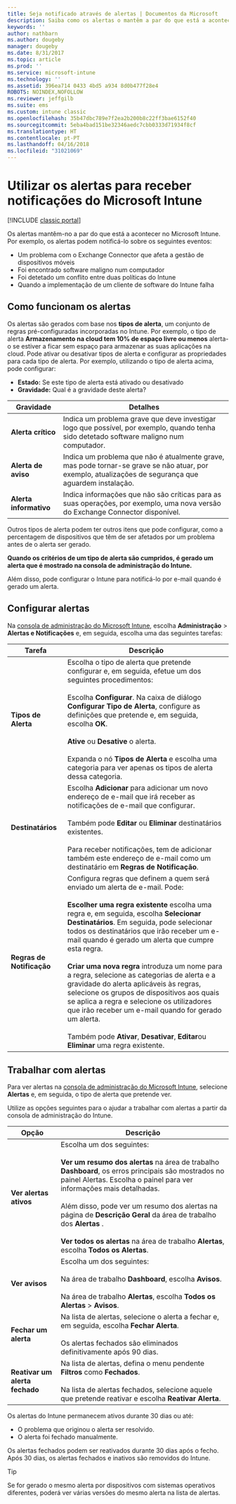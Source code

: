 ```yaml
---
title: Seja notificado através de alertas | Documentos da Microsoft
description: Saiba como os alertas o mantêm a par do que está a acontecer no Microsoft Intune.
keywords: ''
author: nathbarn
ms.author: dougeby
manager: dougeby
ms.date: 8/31/2017
ms.topic: article
ms.prod: ''
ms.service: microsoft-intune
ms.technology: ''
ms.assetid: 396ea714 0433 4bd5 a934 8d0b477f28e4
ROBOTS: NOINDEX,NOFOLLOW
ms.reviewer: jeffgilb
ms.suite: ems
ms.custom: intune classic
ms.openlocfilehash: 35b47dbc789e7f2ea2b200b8c22ff3bae6152f40
ms.sourcegitcommit: 5eba4bad151be32346aedc7cbb0333d71934f8cf
ms.translationtype: HT
ms.contentlocale: pt-PT
ms.lasthandoff: 04/16/2018
ms.locfileid: "31021069"
---
```

#  <a name="use-alerts-to-get-notified-by-microsoft-intune"></a>Utilizar os alertas para receber notificações do Microsoft Intune

[!INCLUDE [classic portal](../includes/classic-portal.md)]

Os alertas mantêm-no a par do que está a acontecer no Microsoft Intune. Por exemplo, os alertas podem notificá-lo sobre os seguintes eventos:
- Um problema com o Exchange Connector que afeta a gestão de dispositivos móveis
- Foi encontrado software maligno num computador
- Foi detetado um conflito entre duas políticas do Intune
- Quando a implementação de um cliente de software do Intune falha

## <a name="how-alerts-work"></a>Como funcionam os alertas

Os alertas são gerados com base nos **tipos de alerta**, um conjunto de regras pré-configuradas incorporadas no Intune. Por exemplo, o tipo de alerta **Armazenamento na cloud tem 10% de espaço livre ou menos** alerta-o se estiver a ficar sem espaço para armazenar as suas aplicações na cloud. Pode ativar ou desativar tipos de alerta e configurar as propriedades para cada tipo de alerta. Por exemplo, utilizando o tipo de alerta acima, pode configurar:

- **Estado:** Se este tipo de alerta está ativado ou desativado
- **Gravidade:** Qual é a gravidade deste alerta?

|Gravidade|Detalhes|
|--|---|
|**Alerta crítico**|Indica um problema grave que deve investigar logo que possível, por exemplo, quando tenha sido detetado software maligno num computador.|
|**Alerta de aviso**|Indica um problema que não é atualmente grave, mas pode tornar-se grave se não atuar, por exemplo, atualizações de segurança que aguardem instalação.|
|**Alerta informativo**|Indica informações que não são críticas para as suas operações, por exemplo, uma nova versão do Exchange Connector disponível.|

Outros tipos de alerta podem ter outros itens que pode configurar, como a percentagem de dispositivos que têm de ser afetados por um problema antes de o alerta ser gerado.

**Quando os critérios de um tipo de alerta são cumpridos, é gerado um alerta que é mostrado na consola de administração do Intune.**

Além disso, pode configurar o Intune para notificá-lo por e-mail quando é gerado um alerta.

## <a name="set-up-alerts"></a>Configurar alertas

Na [consola de administração do Microsoft Intune](https://manage.microsoft.com), escolha **Administração** &gt; **Alertas e Notificações** e, em seguida, escolha uma das seguintes tarefas:

|Tarefa|Descrição|
|---|------|
|**Tipos de Alerta**|Escolha o tipo de alerta que pretende configurar e, em seguida, efetue um dos seguintes procedimentos:<br /><br />Escolha **Configurar**. Na caixa de diálogo **Configurar Tipo de Alerta**, configure as definições que pretende e, em seguida, escolha **OK**.<br /><br />**Ative** ou **Desative** o alerta.<br /><br />Expanda o nó **Tipos de Alerta** e escolha uma categoria para ver apenas os tipos de alerta dessa categoria.|
|**Destinatários**|Escolha **Adicionar** para adicionar um novo endereço de e-mail que irá receber as notificações de e-mail que configurar.<br /><br />Também pode **Editar** ou **Eliminar** destinatários existentes.<br /><br />Para receber notificações, tem de adicionar também este endereço de e-mail como um destinatário em **Regras de Notificação**.|
|**Regras de Notificação**|Configura regras que definem a quem será enviado um alerta de e-mail. Pode:<br /><br />**Escolher uma regra existente**   escolha uma regra e, em seguida, escolha **Selecionar Destinatários**. Em seguida, pode selecionar todos os destinatários que irão receber um e-mail quando é gerado um alerta que cumpre esta regra.<br /><br />**Criar uma nova regra**   introduza um nome para a regra, selecione as categorias de alerta e a gravidade do alerta aplicáveis às regras, selecione os grupos de dispositivos aos quais se aplica a regra e selecione os utilizadores que irão receber um e-mail quando for gerado um alerta.<br /><br />Também pode **Ativar**, **Desativar**, **Editar**ou **Eliminar** uma regra existente.|

## <a name="working-with-alerts"></a>Trabalhar com alertas

Para ver alertas na [consola de administração do Microsoft Intune](https://manage.microsoft.com), selecione **Alertas** e, em seguida, o tipo de alerta que pretende ver.

Utilize as opções seguintes para o ajudar a trabalhar com alertas a partir da consola de administração do Intune.

|Opção|Descrição|
|-----|----|
|**Ver alertas ativos**|Escolha um dos seguintes:<br /><br />**Ver um resumo dos alertas**   na área de trabalho **Dashboard**, os erros principais são mostrados no painel Alertas. Escolha o painel para ver informações mais detalhadas.<br /><br />Além disso, pode ver um resumo dos alertas na página de **Descrição Geral** da área de trabalho dos **Alertas** .<br /><br />**Ver todos os alertas**   na área de trabalho **Alertas**, escolha **Todos os Alertas**.|
|**Ver avisos**|Escolha um dos seguintes:<br /><br />Na área de trabalho **Dashboard**, escolha **Avisos**.<br /><br />Na área de trabalho **Alertas**, escolha **Todos os Alertas** &gt; **Avisos**.|
|**Fechar um alerta**|Na lista de alertas, selecione o alerta a fechar e, em seguida, escolha **Fechar Alerta**.<br /><br />Os alertas fechados são eliminados definitivamente após 90 dias.|
|**Reativar um alerta fechado**|Na lista de alertas, defina o menu pendente **Filtros** como **Fechados**.<br /><br />Na lista de alertas fechados, selecione aquele que pretende reativar e escolha **Reativar Alerta**.|

Os alertas do Intune permanecem ativos durante 30 dias ou até:

- O problema que originou o alerta ser resolvido.
- O alerta foi fechado manualmente.

Os alertas fechados podem ser reativados durante 30 dias após o fecho. Após 30 dias, os alertas fechados e inativos são removidos do Intune.

> [!TIP]
> Se for gerado o mesmo alerta por dispositivos com sistemas operativos diferentes, poderá ver várias versões do mesmo alerta na lista de alertas.
